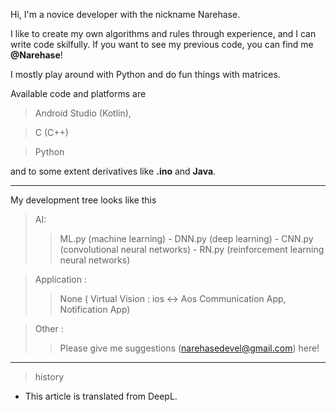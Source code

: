 
Hi, I'm a novice developer with the nickname Narehase.

I like to create my own algorithms and rules through experience, 
and I can write code skilfully.
If you want to see my previous code, you can find me **@Narehase**!

I mostly play around with Python and do fun things with matrices.

Available code and platforms are 

> Android Studio (Kotlin),

> C (C++)

> Python

and to some extent derivatives like **.ino** and **Java**.

---

My development tree looks like this

> AI:
>> ML.py (machine learning) - DNN.py (deep learning) - CNN.py (convolutional neural networks) - RN.py (reinforcement learning neural networks)

> Application : 
>> None ( Virtual Vision : ios <-> Aos Communication App, Notification App)

> Other : 
>> Please give me suggestions (narehasedevel@gmail.com) here!

---
> history
- This article is translated from DeepL.
